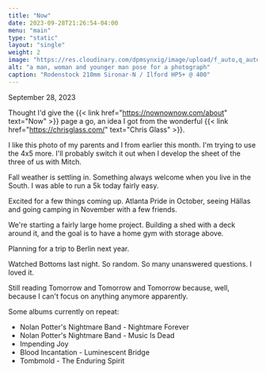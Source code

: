 ```yaml
---
title: "Now"
date: 2023-09-28T21:26:54-04:00
menu: "main"
type: "static"
layout: "single"
weight: 2
image: "https://res.cloudinary.com/dpmsynxig/image/upload/f_auto,q_auto:good/v1695951745/now-posts/2023-09-28/untitled-13-Pano.jpg"
alt: "a man, woman and younger man pose for a photograph"
caption: "Rodenstock 210mm Sironar-N / Ilford HP5+ @ 400"
---
```


September 28, 2023

Thought I'd give the {{< link href="https://nownownow.com/about" text="Now" >}} page a go, an idea I got from the wonderful {{< link href="https://chrisglass.com/" text="Chris Glass" >}}.

I like this photo of my parents and I from earlier this month. I'm trying to use the 4x5 more. I'll probably switch it out when I develop the sheet of the three of us with Mitch.

Fall weather is settling in. Something always welcome when you live in the South. I was able to run a 5k today fairly easy.

Excited for a few things coming up. Atlanta Pride in October, seeing Hällas and going camping in November with a few friends.

We're starting a fairly large home project. Building a shed with a deck around it, and the goal is to have a home gym with storage above.

Planning for a trip to Berlin next year.

Watched Bottoms last night. So random. So many unanswered questions. I loved it.

Still reading Tomorrow and Tomorrow and Tomorrow because, well, because I can't focus on anything anymore apparently.

Some albums currently on repeat:
- Nolan Potter's Nightmare Band - Nightmare Forever
- Nolan Potter's Nightmare Band - Music Is Dead
- Impending Joy
- Blood Incantation - Luminescent Bridge
- Tombmold - The Enduring Spirit

